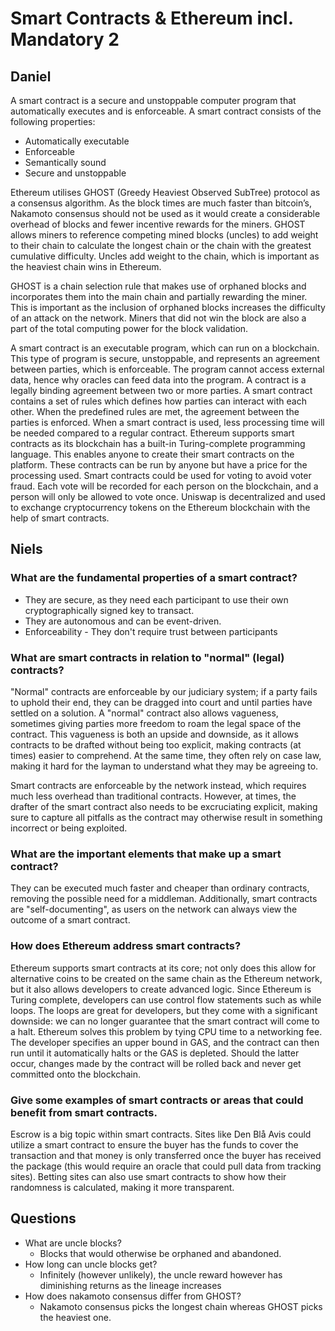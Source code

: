 
# Smart Contracts & Ethereum incl. Mandatory 2

## Daniel

A smart contract is a secure and unstoppable computer program that automatically executes and is enforceable. A smart contract consists of the following properties:
- Automatically executable
- Enforceable
- Semantically sound
- Secure and unstoppable

Ethereum utilises GHOST (Greedy Heaviest Observed SubTree) protocol as a consensus algorithm. As the block times are much faster than bitcoin’s, Nakamoto consensus should not be used as it would create a considerable overhead of blocks and fewer incentive rewards for the miners. GHOST allows miners to reference competing mined blocks (uncles) to add weight to their chain to calculate the longest chain or the chain with the greatest cumulative difficulty. Uncles add weight to the chain, which is important as the heaviest chain wins in Ethereum. 

GHOST is a chain selection rule that makes use of orphaned blocks and incorporates them into the main chain and partially rewarding the miner. This is important as the inclusion of orphaned blocks increases the difficulty of an attack on the network. Miners that did not win the block are also a part of the total computing power for the block validation. 

A smart contract is an executable program, which can run on a blockchain. This type of program is secure, unstoppable, and represents an agreement between parties, which is enforceable. The program cannot access external data, hence why oracles can feed data into the program. A contract is a legally binding agreement between two or more parties. A smart contract contains a set of rules which defines how parties can interact with each other. When the predefined rules are met, the agreement between the parties is enforced. When a smart contract is used, less processing time will be needed compared to a regular contract.
Ethereum supports smart contracts as its blockchain has a built-in Turing-complete programming language. This enables anyone to create their smart contracts on the platform. These contracts can be run by anyone but have a price for the processing used. 
Smart contracts could be used for voting to avoid voter fraud. Each vote will be recorded for each person on the blockchain, and a person will only be allowed to vote once.
Uniswap is decentralized and used to exchange cryptocurrency tokens on the Ethereum blockchain with the help of smart contracts. 

## Niels

### What are the fundamental properties of a smart contract?

- They are secure, as they need each participant to use their own cryptographically signed key to transact. 
- They are autonomous and can be event-driven.
- Enforceability - They don't require trust between participants

### What are smart contracts in relation to "normal" (legal) contracts?

"Normal" contracts are enforceable by our judiciary system; if a party fails to uphold their end, they can be dragged into court and until parties have settled on a solution. A "normal" contract also allows vagueness, sometimes giving parties more freedom to roam the legal space of the contract. This vagueness is both an upside and downside, as it allows contracts to be drafted without being too explicit, making contracts (at times) easier to comprehend. At the same time, they often rely on case law, making it hard for the layman to understand what they may be agreeing to.

Smart contracts are enforceable by the network instead, which requires much less overhead than traditional contracts. However, at times, the drafter of the smart contract also needs to be excruciating explicit, making sure to capture all pitfalls as the contract may otherwise result in something incorrect or being exploited. 

### What are the important elements that make up a smart contract?

They can be executed much faster and cheaper than ordinary contracts, removing the possible need for a middleman. Additionally, smart contracts are "self-documenting", as users on the network can always view the outcome of a smart contract.

### How does Ethereum address smart contracts?

Ethereum supports smart contracts at its core; not only does this allow for alternative coins to be created on the same chain as the Ethereum network, but it also allows developers to create advanced logic. Since Ethereum is Turing complete, developers can use control flow statements such as while loops. The loops are great for developers, but they come with a significant downside: we can no longer guarantee that the smart contract will come to a halt. Ethereum solves this problem by tying CPU time to a networking fee. The developer specifies an upper bound in GAS, and the contract can then run until it automatically halts or the GAS is depleted. Should the latter occur, changes made by the contract will be rolled back and never get committed onto the blockchain.

### Give some examples of smart contracts or areas that could benefit from smart contracts.

Escrow is a big topic within smart contracts. Sites like Den Blå Avis could utilize a smart contract to ensure the buyer has the funds to cover the transaction and that money is only transferred once the buyer has received the package (this would require an oracle that could pull data from tracking sites). Betting sites can also use smart contracts to show how their randomness is calculated, making it more transparent.

## Questions

- What are uncle blocks?
  - Blocks that would otherwise be orphaned and abandoned.
- How long can uncle blocks get?
  - Infinitely (however unlikely), the uncle reward however has diminishing returns as the lineage increases
- How does nakamoto consensus differ from GHOST?
  - Nakamoto consensus picks the longest chain whereas GHOST picks the heaviest one.